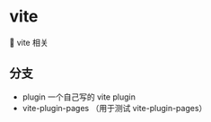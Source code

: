 # vite
:construction_worker: vite 相关

## 分支

* plugin 一个自己写的 vite plugin 
* vite-plugin-pages  （用于测试 vite-plugin-pages）
